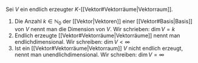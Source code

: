 Sei $V$ ein endlich erzeugter $K$-[[Vektor#Vektorräume|Vektorraum]].
1) Die Anzahl $k \in \mathbb{N}_{0}$ der [[Vektor|Vektoren]] einer [[Vektor#Basis|Basis]] von $V$ nennt man die Dimension von $V$. Wir schrieben: $\dim{V} = k$
2) Endlich erzeugte [[Vektor#Vektorräume|Vektorräume]] nennt man endlichdimensional. Wir schreiben: $\dim{V} < \infty$
3) Ist ein [[Vektor#Vektorräume|Vektorraum]] $V$ nicht endlich erzeugt, nennt man unendlichdimensional. Wir schreiben: $\dim{V} = \infty$